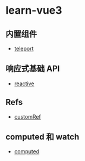# learn-vue3

## 内置组件

- [teleport](./src/01_内置组件/teleport.vue)

## 响应式基础 API

- [reactive](./src/02_响应式基础API/reactive.vue)

## Refs

- [customRef](./src/03_refs/customRef.vue)

## computed 和 watch

- [computed](./src/04_computed-watch/computed.vue)
